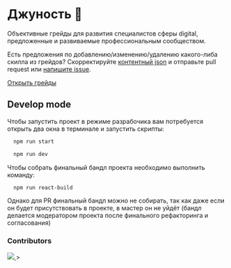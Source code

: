 # Джуность 🌱

Объективные грейды для развития специалистов сферы digital, предложенные и развиваемые профессиональным сообществом.

Есть предложения по добавлению/изменению/удалению какого-либа скилла из грейдов? Скорректируйте [контентный json](https://github.com/anmedio/grades/blob/master/src/react/grades.js) и отправьте pull request или [напишите issue](https://github.com/anmedio/grades/issues).

[Открыть грейды](https://anmedio.github.io/junost/)

## Develop mode

Чтобы запустить проект в режиме разрабочика вам потребуется открыть два окна в терминале и запустить скрипты:

```bash
  npm run start
```

```bash
  npm run dev
```

Чтобы собрать финальный бандл проекта необходимо выполнить команду:

```bash
  npm run react-build
```

Однако для PR финальный бандл можно не собирать, так как даже если он будет присутствовать в проекте, в мастер он не уйдёт (бандл делается модератором проекта после финального рефакторинга и согласования)

### Contributors

<a href="https://github.com/anmedio/junost/graphs/contributors">
  <img src="https://contributors-img.firebaseapp.com/image?repo=anmedio/junost" />
</a>>
